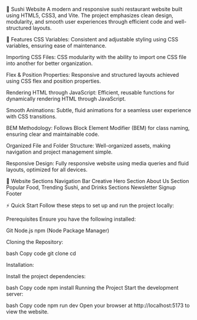 🍣 Sushi Website
A modern and responsive sushi restaurant website built using HTML5, CSS3, and Vite. The project emphasizes clean design, modularity, and smooth user experiences through efficient code and well-structured layouts.

🚀 Features
CSS Variables: Consistent and adjustable styling using CSS variables, ensuring ease of maintenance.

Importing CSS Files: CSS modularity with the ability to import one CSS file into another for better organization.

Flex & Position Properties: Responsive and structured layouts achieved using CSS flex and position properties.

Rendering HTML through JavaScript: Efficient, reusable functions for dynamically rendering HTML through JavaScript.

Smooth Animations: Subtle, fluid animations for a seamless user experience with CSS transitions.

BEM Methodology: Follows Block Element Modifier (BEM) for class naming, ensuring clear and maintainable code.

Organized File and Folder Structure: Well-organized assets, making navigation and project management simple.

Responsive Design: Fully responsive website using media queries and fluid layouts, optimized for all devices.

🌟 Website Sections
Navigation Bar
Creative Hero Section
About Us Section
Popular Food, Trending Sushi, and Drinks Sections
Newsletter Signup
Footer

⚡ Quick Start
Follow these steps to set up and run the project locally:

Prerequisites
Ensure you have the following installed:

Git
Node.js
npm (Node Package Manager)

Cloning the Repository:

bash
Copy code
git clone <repository-url>
cd <project-folder>

Installation:

Install the project dependencies:

bash
Copy code
npm install
Running the Project
Start the development server:

bash
Copy code
npm run dev
Open your browser at http://localhost:5173 to view the website.
